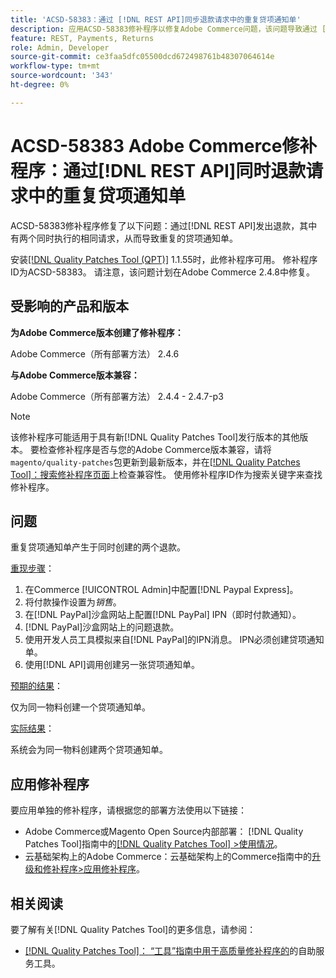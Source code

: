 ```yaml
---
title: 'ACSD-58383：通过 [!DNL REST API]同步退款请求中的重复贷项通知单'
description: 应用ACSD-58383修补程序以修复Adobe Commerce问题，该问题导致通过 [!DNL REST API] 同时执行两个相同请求时发出退款，从而创建重复的贷项通知单。
feature: REST, Payments, Returns
role: Admin, Developer
source-git-commit: ce3faa5dfc05500dcd672498761b48307064614e
workflow-type: tm+mt
source-wordcount: '343'
ht-degree: 0%

---
```



# ACSD-58383 Adobe Commerce修补程序：通过[!DNL REST API]同时退款请求中的重复贷项通知单

ACSD-58383修补程序修复了以下问题：通过[!DNL REST API]发出退款，其中有两个同时执行的相同请求，从而导致重复的贷项通知单。

安装[[!DNL Quality Patches Tool (QPT)]](/help/tools/quality-patches-tool/quality-patches-tool-to-self-serve-quality-patches.md) 1.1.55时，此修补程序可用。 修补程序ID为ACSD-58383。 请注意，该问题计划在Adobe Commerce 2.4.8中修复。

## 受影响的产品和版本

**为Adobe Commerce版本创建了修补程序：**

Adobe Commerce（所有部署方法） 2.4.6

**与Adobe Commerce版本兼容：**

Adobe Commerce（所有部署方法） 2.4.4 - 2.4.7-p3


>[!NOTE]
>
>该修补程序可能适用于具有新[!DNL Quality Patches Tool]发行版本的其他版本。 要检查修补程序是否与您的Adobe Commerce版本兼容，请将`magento/quality-patches`包更新到最新版本，并在[[!DNL Quality Patches Tool]：搜索修补程序页面](https://experienceleague.adobe.com/tools/commerce-quality-patches/index.html)上检查兼容性。 使用修补程序ID作为搜索关键字来查找修补程序。

## 问题

重复贷项通知单产生于同时创建的两个退款。

<u>重现步骤</u>：

1. 在Commerce [!UICONTROL Admin]中配置[!DNL Paypal Express]。
1. 将付款操作设置为&#x200B;*销售*。
1. 在[!DNL PayPal]沙盒网站上配置[!DNL PayPal] IPN（即时付款通知）。
1. [!DNL PayPal]沙盒网站上的问题退款。
1. 使用开发人员工具模拟来自[!DNL PayPal]的IPN消息。 IPN必须创建贷项通知单。
1. 使用[!DNL API]调用创建另一张贷项通知单。

<u>预期的结果</u>：

仅为同一物料创建一个贷项通知单。


<u>实际结果</u>：

系统会为同一物料创建两个贷项通知单。

## 应用修补程序

要应用单独的修补程序，请根据您的部署方法使用以下链接：

* Adobe Commerce或Magento Open Source内部部署： [!DNL Quality Patches Tool]指南中的[[!DNL Quality Patches Tool] >使用情况](/help/tools/quality-patches-tool/usage.md)。
* 云基础架构上的Adobe Commerce：云基础架构上的Commerce指南中的[升级和修补程序>应用修补程序](https://experienceleague.adobe.com/docs/commerce-cloud-service/user-guide/develop/upgrade/apply-patches.html)。


## 相关阅读

要了解有关[!DNL Quality Patches Tool]的更多信息，请参阅：

* [[!DNL Quality Patches Tool]： “工具”指南中用于高质量修补程序的](/help/tools/quality-patches-tool/quality-patches-tool-to-self-serve-quality-patches.md)的自助服务工具。
